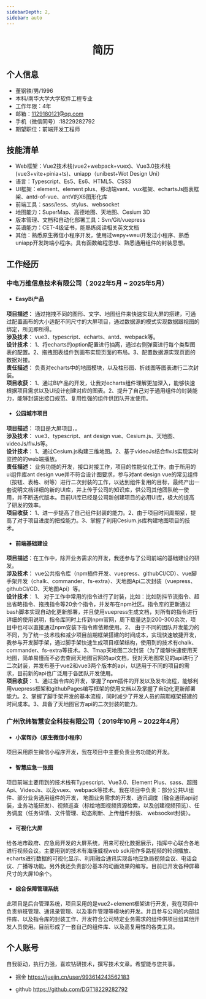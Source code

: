 ```yaml
---
sidebarDepth: 2,
sidebar: auto
---
```

 
 <center>
     <h1>简历</h1>
 </center>




## 个人信息 

* 董钢铁/男/1996
* 本科/南华大学大学软件工程专业
* 工作年限：4年
* 邮箱：1129180121@qq.com
* 手机（微信同号）:18229282792
* 期望职位：前端开发工程师

## 技能清单

* Web框架：Vue2技术栈(vue2+webpack+vuex)、Vue3.0技术栈(vue3+vite+pinia+ts)、uniapp（unibest+Wot Design Uni）
* 语言：Typescript、Es5、Es6、HTML5、CSS3
* UI框架：element、element plus、移动端vant、vux框架、echartsJs图表框架、antd-of-vue、antV的X6图形化库
* 前端工具：sass/less、stylus、websocket
* 地图能力：SuperMap、高德地图、天地图、Cesium 3D
* 版本管理、文档和自动化部署工具：Svn/Git/vuepress
* 英语能力：CET-4级证书，能熟练阅读相关英文文档
* 其他：熟悉原生微信小程序开发，使用过wepy+weui开发过小程序、熟悉uniapp开发跨端小程序。具有函数编程思想、熟悉通用组件的封装思想。


## 工作经历

### 中电万维信息技术有限公司（ 2022年5月 ~ 2025年5月）
* #### EasyBi产品
**项目描述**： 通过拖拽不同的图形、文字、地图组件来快速实现大屏的搭建，可通过配置画布的大小适配不同尺寸的大屏项目，通过数据源的模式实现数据跟视图的绑定，所见即所得。    
**涉及技术**： vue3、typescript、echarts、antd、webpack等。  
**设计技术**： 1、将echarts的option配置进行抽离，通过右侧弹窗进行每个类型图表的配置。2、拖拽图表组件到画布实现页面的布局。3、配置数据源实现页面的数据对接。  
**责任描述**： 负责对echarts中的地图模块，以及柱形图、折线图等图表进行二次封装。  
**项目收获**： 1、通过BI产品的开发，让我对echarts组件理解更加深入，能够快速根据项目需求以及UI设计创建对应的图表。2、提升了自己对于通用组件的封装能力，能够封装出接口规范、复用性强的组件供团队开发使用。  
* #### 公园城市项目
**项目描述**： 项目是大屏项目，。    
**涉及技术**： vue3、typescript、ant design vue、Cesium.js、天地图、videoJs/flvJs等。  
**设计技术**： 1、通过Cesium.js构建三维地图。2、基于videoJs结合flvJs实现实时监控的的web端播放。  
**责任描述**： 业务功能的开发，接口对接工作，项目的性能优化工作。由于所用的ui组件库ant design vue并不符合设计图要求，参与对ant design vue的常见组件（按钮、表格、树等）进行二次封装的工作，以达到组件复用的目标，最终产出一套说明文档详细的新的UI库，并上传于公司的知识库，供公司其他团队统一使用，并不断迭代版本。目前UI库已经是公司新创建项目的必用UI库，极大的提高了研发的效率。  
**项目收获**：  1、进一步提高了自己组件封装的能力。2、由于项目时间周期紧，提高了对于项目进度的把控能力。3、掌握了利用Cesium.js库构建地图项目的技术。 

* #### 前端基础建设
**项目描述**：在工作中，除开业务需求的开发，我还参与了公司前端的基础建设的研发。    
**涉及技术**： vue公共指令库（npm插件开发、vuepress、githubCI/CD）、vue脚手架开发（chalk、commander、fs-extra）、天地图Api二次封装（vuepress、githubCI/CD、天地图Api）等。  
**设计技术**： 1、 对于工作中常用的指令进行了封装，比如：比如防抖节流指令、超出省略指令、拖拽指令等20余个指令，并发布在npm社区。指令库的更新通过bash脚本实现自动化更新部署，并且使用vuepress生成文档，对所有的指令进行详细的使用说明，指令库同时上传到npm官网，周下载量达到200-300余次，项目中也可以直接通过npm安装下指令库依赖使用。2、 由于不同的团队开发能力的不同，为了统一技术栈和减少项目前期框架搭建的时间成本，实现快速敏捷开发，我参与开发脚手架，通过脚手架快速生成项目框架结构，使用到的技术有chalk、commander、fs-extra等技术。3、Tmap天地图二次封装（为了能够快速使用天地图，简单易懂而不必去查阅天地图官网的api文档，我对天地图常见的api进行了二次封装，并发布基于vue2和vue3两个版本的api，以适用于不同的项目的需求，目前新的api也广泛用于各团队开发使用。  
**项目收获**： 1、通过指令库的开发，掌握了npm插件的开发以及发布流程，能够利用vuepress框架和githubPages编写框架的使用文档以及掌握了自动化更新部署能力。2、掌握了脚手架开发的基本流程，同时减少了开发人员的前期框架搭建的时间成本。3、具备了天地图官方api的二次封装的能力。

### 广州欣纬智慧安全科技有限公司（ 2019年10月 ~ 2022年4月）

* #### 小棠帮办（原生微信小程序）
项目采用原生微信小程序开发，我在项目中主要负责业务功能的开发。

* #### 智慧应急一张图

 项目前端主要用到的技术栈有Typescript、Vue3.0、Element Plus、sass、超图Api、VideoJs、以及vuex、webpack等技术。我在项目中负责：部分公共UI组件、部分业务通用组件的开发， 地图业务需求的开发、通讯调度（融合通讯api封装，业务功能研发）、视频巡查（标绘地图视频资源检索，以及创建视频预览）、任务调度（任务详情、文件管理、动态刷新、上传组件封装、 websocket封装）。

* #### 可视化大屏

给各地市政府、应急局开发的大屏系统，用来可视化数据展示，指挥中心联合各地进行视频会议。主要用到的技术有海康威视web sdk用作多路视频的轮询播放、echarts进行数据的可视化显示、利用融合通讯实现各地应急局视频会议、电话会议、广播等功能。另外我还负责部分基本的动画效果的编写。目前已开发各种屏幕尺寸的大屏10余个。

* #### 综合保障管理系统

 此项目是后台管理系统，项目采用的是vue2+element框架进行开发，我在项目中负责排班管理、通讯录管理、以及事件管理等模块的开发。并且参与公司的内部组件库、以及指令库的封装工作、开发符合公司特定业务需求的组件供项目组其他开发人员使用。目前形成了一套自己的组件库、以及高复用性的各类工具。

## 个人账号 

自我驱动，执行力强，喜欢钻研技术，撰写技术文章。希望能与您共事。

* 掘金  https://juejin.cn/user/993614243562183 

* github https://github.com/DGT18229282792 


